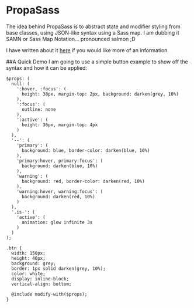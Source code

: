 # PropaSass

The idea behind PropaSass is to abstract state and modifier styling from base classes, using JSON-like syntax using a Sass map. I am dubbing it SAMN or Sass Map Notation… pronounced salmon ;D

I have written about it [here](https://medium.com/@adrjohnston/propasass-aaa0966efe1e) if you would like more of an information.

##A Quick Demo
I am going to use a simple button example to show off the syntax and how it can be applied:

    $props: (
      null: (
        ':hover, :focus': (
          height: 38px, margin-top: 2px, background: darken(grey, 10%)
        ),
        ':focus': (
          outline: none
        ),
        ':active': (
          height: 36px, margin-top: 4px
        )
      ),
      '--': (
        'primary': (
          background: blue, border-color: darken(blue, 10%)
        ),
        'primary:hover, primary:focus': (
          background: darken(blue, 10%)
        ),
        'warning': (
          background: red, border-color: darken(red, 10%)
        ),
        'warning:hover, warning:focus': (
          background: darken(red, 10%)
        )
      ),
      '.is-': (
        'active': (
          animation: glow infinite 3s
        )
      )
    );

    .btn {
      width: 150px;
      height: 40px;
      background: grey;
      border: 1px solid darken(grey, 10%);
      color: white;
      display: inline-block;
      vertical-align: bottom;
    
      @include modify-with($props);
    }
